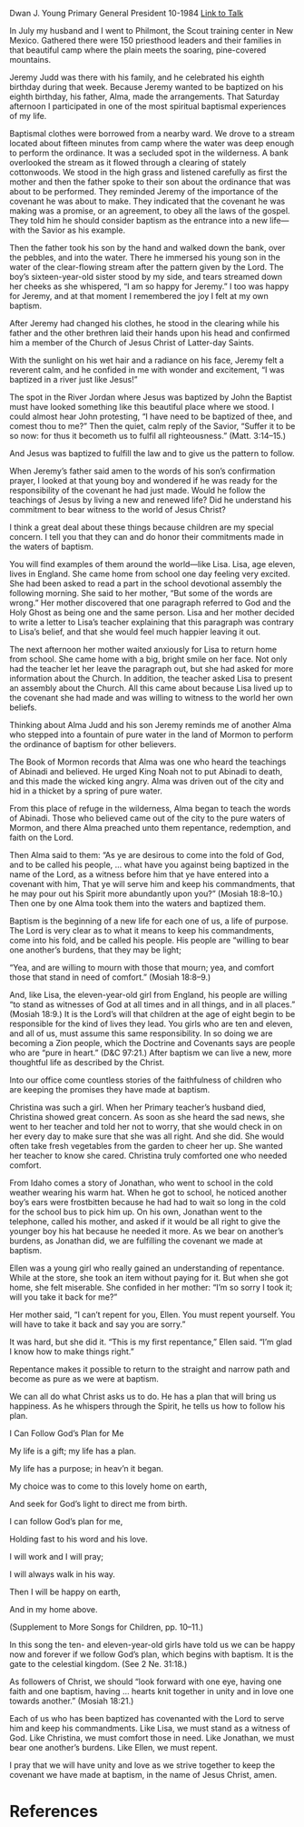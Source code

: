 Dwan J. Young
Primary General President
10-1984
[Link to Talk](https://www.churchofjesuschrist.org/study/general-conference/1984/10/keeping-the-covenants-we-make-at-baptism?lang=eng)

In July my husband and I went to Philmont, the Scout training center in New Mexico. Gathered there were 150 priesthood leaders and their families in that beautiful camp where the plain meets the soaring, pine-covered mountains.

Jeremy Judd was there with his family, and he celebrated his eighth birthday during that week. Because Jeremy wanted to be baptized on his eighth birthday, his father, Alma, made the arrangements. That Saturday afternoon I participated in one of the most spiritual baptismal experiences of my life.

Baptismal clothes were borrowed from a nearby ward. We drove to a stream located about fifteen minutes from camp where the water was deep enough to perform the ordinance. It was a secluded spot in the wilderness. A bank overlooked the stream as it flowed through a clearing of stately cottonwoods. We stood in the high grass and listened carefully as first the mother and then the father spoke to their son about the ordinance that was about to be performed. They reminded Jeremy of the importance of the covenant he was about to make. They indicated that the covenant he was making was a promise, or an agreement, to obey all the laws of the gospel. They told him he should consider baptism as the entrance into a new life—with the Savior as his example.

Then the father took his son by the hand and walked down the bank, over the pebbles, and into the water. There he immersed his young son in the water of the clear-flowing stream after the pattern given by the Lord. The boy’s sixteen-year-old sister stood by my side, and tears streamed down her cheeks as she whispered, “I am so happy for Jeremy.” I too was happy for Jeremy, and at that moment I remembered the joy I felt at my own baptism.

After Jeremy had changed his clothes, he stood in the clearing while his father and the other brethren laid their hands upon his head and confirmed him a member of the Church of Jesus Christ of Latter-day Saints.

With the sunlight on his wet hair and a radiance on his face, Jeremy felt a reverent calm, and he confided in me with wonder and excitement, “I was baptized in a river just like Jesus!”

The spot in the River Jordan where Jesus was baptized by John the Baptist must have looked something like this beautiful place where we stood. I could almost hear John protesting, “I have need to be baptized of thee, and comest thou to me?” Then the quiet, calm reply of the Savior, “Suffer it to be so now: for thus it becometh us to fulfil all righteousness.” (Matt. 3:14–15.)

And Jesus was baptized to fulfill the law and to give us the pattern to follow.

When Jeremy’s father said amen to the words of his son’s confirmation prayer, I looked at that young boy and wondered if he was ready for the responsibility of the covenant he had just made. Would he follow the teachings of Jesus by living a new and renewed life? Did he understand his commitment to bear witness to the world of Jesus Christ?

I think a great deal about these things because children are my special concern. I tell you that they can and do honor their commitments made in the waters of baptism.

You will find examples of them around the world—like Lisa. Lisa, age eleven, lives in England. She came home from school one day feeling very excited. She had been asked to read a part in the school devotional assembly the following morning. She said to her mother, “But some of the words are wrong.” Her mother discovered that one paragraph referred to God and the Holy Ghost as being one and the same person. Lisa and her mother decided to write a letter to Lisa’s teacher explaining that this paragraph was contrary to Lisa’s belief, and that she would feel much happier leaving it out.

The next afternoon her mother waited anxiously for Lisa to return home from school. She came home with a big, bright smile on her face. Not only had the teacher let her leave the paragraph out, but she had asked for more information about the Church. In addition, the teacher asked Lisa to present an assembly about the Church. All this came about because Lisa lived up to the covenant she had made and was willing to witness to the world her own beliefs.

Thinking about Alma Judd and his son Jeremy reminds me of another Alma who stepped into a fountain of pure water in the land of Mormon to perform the ordinance of baptism for other believers.

The Book of Mormon records that Alma was one who heard the teachings of Abinadi and believed. He urged King Noah not to put Abinadi to death, and this made the wicked king angry. Alma was driven out of the city and hid in a thicket by a spring of pure water.

From this place of refuge in the wilderness, Alma began to teach the words of Abinadi. Those who believed came out of the city to the pure waters of Mormon, and there Alma preached unto them repentance, redemption, and faith on the Lord.

Then Alma said to them: “As ye are desirous to come into the fold of God, and to be called his people, … what have you against being baptized in the name of the Lord, as a witness before him that ye have entered into a covenant with him, That ye will serve him and keep his commandments, that he may pour out his Spirit more abundantly upon you?” (Mosiah 18:8–10.) Then one by one Alma took them into the waters and baptized them.

Baptism is the beginning of a new life for each one of us, a life of purpose. The Lord is very clear as to what it means to keep his commandments, come into his fold, and be called his people. His people are “willing to bear one another’s burdens, that they may be light;

“Yea, and are willing to mourn with those that mourn; yea, and comfort those that stand in need of comfort.” (Mosiah 18:8–9.)

And, like Lisa, the eleven-year-old girl from England, his people are willing “to stand as witnesses of God at all times and in all things, and in all places.” (Mosiah 18:9.) It is the Lord’s will that children at the age of eight begin to be responsible for the kind of lives they lead. You girls who are ten and eleven, and all of us, must assume this same responsibility. In so doing we are becoming a Zion people, which the Doctrine and Covenants says are people who are “pure in heart.” (D&C 97:21.) After baptism we can live a new, more thoughtful life as described by the Christ.

Into our office come countless stories of the faithfulness of children who are keeping the promises they have made at baptism.

Christina was such a girl. When her Primary teacher’s husband died, Christina showed great concern. As soon as she heard the sad news, she went to her teacher and told her not to worry, that she would check in on her every day to make sure that she was all right. And she did. She would often take fresh vegetables from the garden to cheer her up. She wanted her teacher to know she cared. Christina truly comforted one who needed comfort.

From Idaho comes a story of Jonathan, who went to school in the cold weather wearing his warm hat. When he got to school, he noticed another boy’s ears were frostbitten because he had had to wait so long in the cold for the school bus to pick him up. On his own, Jonathan went to the telephone, called his mother, and asked if it would be all right to give the younger boy his hat because he needed it more. As we bear on another’s burdens, as Jonathan did, we are fulfilling the covenant we made at baptism.

Ellen was a young girl who really gained an understanding of repentance. While at the store, she took an item without paying for it. But when she got home, she felt miserable. She confided in her mother: “I’m so sorry I took it; will you take it back for me?”

Her mother said, “I can’t repent for you, Ellen. You must repent yourself. You will have to take it back and say you are sorry.”

It was hard, but she did it. “This is my first repentance,” Ellen said. “I’m glad I know how to make things right.”

Repentance makes it possible to return to the straight and narrow path and become as pure as we were at baptism.

We can all do what Christ asks us to do. He has a plan that will bring us happiness. As he whispers through the Spirit, he tells us how to follow his plan.





I Can Follow God’s Plan for Me





My life is a gift; my life has a plan.

My life has a purpose; in heav’n it began.

My choice was to come to this lovely home on earth,

And seek for God’s light to direct me from birth.





I can follow God’s plan for me,

Holding fast to his word and his love.

I will work and I will pray;

I will always walk in his way.

Then I will be happy on earth,

And in my home above.





(Supplement to More Songs for Children, pp. 10–11.)





In this song the ten- and eleven-year-old girls have told us we can be happy now and forever if we follow God’s plan, which begins with baptism. It is the gate to the celestial kingdom. (See 2 Ne. 31:18.)

As followers of Christ, we should “look forward with one eye, having one faith and one baptism, having … hearts knit together in unity and in love one towards another.” (Mosiah 18:21.)

Each of us who has been baptized has covenanted with the Lord to serve him and keep his commandments. Like Lisa, we must stand as a witness of God. Like Christina, we must comfort those in need. Like Jonathan, we must bear one another’s burdens. Like Ellen, we must repent.

I pray that we will have unity and love as we strive together to keep the covenant we have made at baptism, in the name of Jesus Christ, amen.

# References
